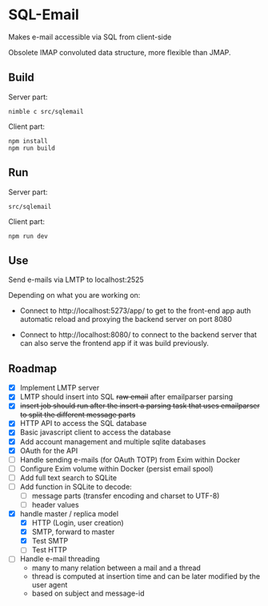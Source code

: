 SQL-Email
=========

Makes e-mail accessible via SQL from client-side

Obsolete IMAP convoluted data structure, more flexible than JMAP.

Build
-----

Server part:

    nimble c src/sqlemail

Client part:

    npm install
    npm run build

Run
---

Server part:

    src/sqlemail

Client part:

    npm run dev

Use
---

Send e-mails via LMTP to localhost:2525

Depending on what you are working on:

  - Connect to http://localhost:5273/app/ to get to the front-end app auth
    automatic reload and proxying the backend server on port 8080

  - Connect to http://localhost:8080/ to connect to the backend server that can
    also serve the frontend app if it was build previously.

Roadmap
-------

- [x] Implement LMTP server
- [x] LMTP should insert into SQL ~~raw email~~ after emailparser parsing
- [x] ~~insert job should run after the insert a parsing task that uses
  emailparser to split the different message parts~~
- [x] HTTP API to access the SQL database
- [x] Basic javascript client to access the database
- [x] Add account management and multiple sqlite databases
- [x] OAuth for the API
- [ ] Handle sending e-mails (for OAuth TOTP) from Exim within Docker
- [ ] Configure Exim volume within Docker (persist email spool)
- [ ] Add full text search to SQLite
- [ ] Add function in SQLite to decode:
    - [ ] message parts (transfer encoding and charset to UTF-8)
    - [ ] header values
- [x] handle master / replica model
    - [x] HTTP (Login, user creation)
    - [x] SMTP, forward to master
    - [x] Test SMTP
    - [ ] Test HTTP
- [ ] Handle e-mail threading
    - many to many relation between a mail and a thread
    - thread is computed at insertion time and can be later modified by the user
      agent
    - based on subject and message-id
